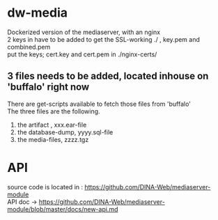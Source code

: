 # dw-media
Dockerized version of the mediaserver, with an nginx <br>
2 keys in have to be added to get the SSL-working ./ , key.pem and combined.pem <br>
put the keys; cert.key and cert.pem in ./nginx-certs/ <br>

## 3 files needs to be added, located inhouse on 'buffalo' right now
There are get-scripts available to fetch those files from 'buffalo' <br>
The three files are the following.

1. the artifact , xxx.ear-file
2. the database-dump, yyyy.sql-file
3. the media-files, zzzz.tgz


# API
source code is located in : https://github.com/DINA-Web/mediaserver-module <br>
API doc -> https://github.com/DINA-Web/mediaserver-module/blob/master/docs/new-api.md  <br>


